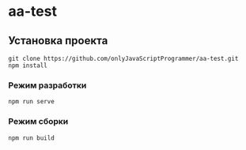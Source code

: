 # aa-test

## Установка проекта
```
git clone https://github.com/onlyJavaScriptProgrammer/aa-test.git
npm install
```

### Режим разработки
```
npm run serve
```

### Режим сборки
```
npm run build
```
